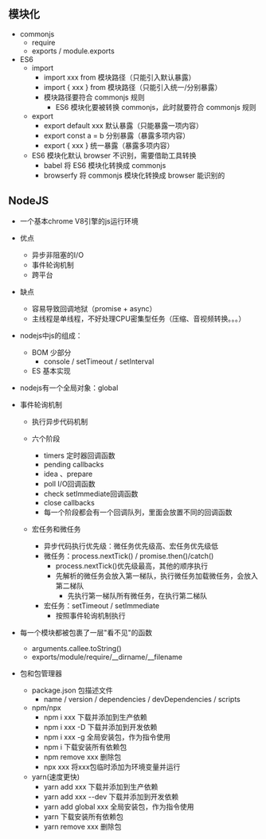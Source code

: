 ## 模块化
* commonjs
  * require
  * exports / module.exports
* ES6
  * import
    * import xxx from 模块路径（只能引入默认暴露）
    * import { xxx } from 模块路径（只能引入统一/分别暴露）
    * 模块路径要符合 commonjs 规则
      * ES6 模块化要被转换 commonjs，此时就要符合 commonjs 规则
  * export
    * export default xxx 默认暴露（只能暴露一项内容）
    * export const a = b 分别暴露（暴露多项内容）
    * export { xxx } 统一暴露（暴露多项内容）
  * ES6 模块化默认 browser 不识别，需要借助工具转换
    * babel 将 ES6 模块化转换成 commonjs
    * browserfy 将 commonjs 模块化转换成 browser 能识别的

## NodeJS
* 一个基本chrome V8引擎的js运行环境
* 优点
  * 异步非阻塞的I/O
  * 事件轮询机制
  * 跨平台
* 缺点
  * 容易导致回调地狱（promise + async）
  * 主线程是单线程，不好处理CPU密集型任务（压缩、音视频转换。。。）
* nodejs中js的组成：
  * BOM 少部分
    * console / setTimeout / setInterval
  * ES 基本实现
* nodejs有一个全局对象：global
* 事件轮询机制
  * 执行异步代码机制
  * 六个阶段
    * timers  定时器回调函数
    * pending callbacks
    * idea 、prepare
    * poll  I/O回调函数
    * check   setImmediate回调函数
    * close callbacks
    * 每一个阶段都会有一个回调队列，里面会放置不同的回调函数

  * 宏任务和微任务
    * 异步代码执行优先级：微任务优先级高、宏任务优先级低
    * 微任务：process.nextTick() / promise.then()/catch() 
      * process.nextTick()优先级最高，其他的顺序执行
      * 先解析的微任务会放入第一梯队，执行微任务加载微任务，会放入第二梯队
        * 先执行第一梯队所有微任务，在执行第二梯队
    * 宏任务：setTimeout / setImmediate
      * 按照事件轮询机制执行
* 每一个模块都被包裹了一层"看不见"的函数
  * arguments.callee.toString()
  * exports/module/require/__dirname/__filename

* 包和包管理器
  * package.json 包描述文件
    * name / version / dependencies / devDependencies / scripts
  * npm/npx
    * npm i xxx 下载并添加到生产依赖
    * npm i xxx -D 下载并添加到开发依赖
    * npm i xxx -g 全局安装包，作为指令使用
    * npm i 下载安装所有依赖包
    * npm remove xxx 删除包
    * npx xxx 将xxx包临时添加为环境变量并运行
  * yarn(速度更快)
    * yarn add xxx 下载并添加到生产依赖
    * yarn add xxx --dev 下载并添加到开发依赖
    * yarn add global xxx 全局安装包，作为指令使用
    * yarn 下载安装所有依赖包
    * yarn remove xxx 删除包